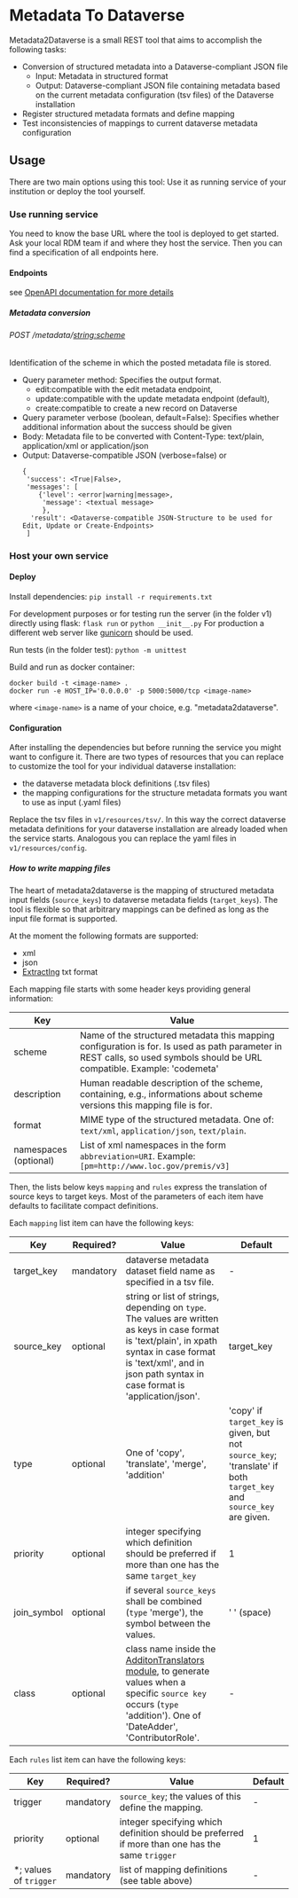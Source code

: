 # Metadata To Dataverse

Metadata2Dataverse is a small REST tool that aims to accomplish the following tasks:
- Conversion of structured metadata into a Dataverse-compliant JSON file
   - Input: Metadata in structured format
   - Output: Dataverse-compliant JSON file containing metadata based on the current metadata configuration (tsv files) of the Dataverse installation
- Register structured metadata formats and define mapping
- Test inconsistencies of mappings to current dataverse metadata configuration

## Usage
There are two main options using this tool: Use it as running service of your institution or deploy the tool yourself.

### Use running service

You need to know the base URL where the tool is deployed to get started. Ask your local RDM team if and where they host the service. 
Then you can find a specification of all endpoints here.

#### Endpoints
see [OpenAPI documentation for more details](https://izus-fokus.github.io/metadata2dataverse/)

##### Metadata conversion

###### POST /metadata/<string:scheme>
Identification of the scheme in which the posted metadata file is stored.
- Query parameter method: Specifies the output format. 
  - edit:compatible with the edit metadata endpoint, 
  - update:compatible with the update metadata endpoint (default), 
  - create:compatible to create a new record on Dataverse 
- Query parameter verbose (boolean, default=False): Specifies whether additional information about the success should be given
- Body: Metadata file to be converted with Content-Type: text/plain, application/xml or application/json
- Output: Dataverse-compatible JSON (verbose=false) or 
  ```
  {
   'success': <True|False>,
   'messages': [
      {'level': <error|warning|message>,
       'message': <textual message>
       },
    'result': <Dataverse-compatible JSON-Structure to be used for Edit, Update or Create-Endpoints>
   ]
  ```


### Host your own service

#### Deploy

Install dependencies: ```pip install -r requirements.txt```

For development purposes or for testing run the server (in the folder v1) directly using flask: ```flask run```  or ```python __init__.py```
For production a different web server like [gunicorn](https://flask.palletsprojects.com/en/2.0.x/deploying/wsgi-standalone/) should be used.

Run tests (in the folder test): ```python -m unittest ```

Build and run as docker container: 
```
docker build -t <image-name> .
docker run -e HOST_IP='0.0.0.0' -p 5000:5000/tcp <image-name> 
```
where ```<image-name>``` is a name of your choice, e.g. "metadata2dataverse".

#### Configuration

After installing the dependencies but before running the service you might want to configure it.
There are two types of resources that you can replace to customize the tool for your individual dataverse installation:
* the dataverse metadata block definitions (.tsv files)
* the mapping configurations for the structure metadata formats you want to use as input (.yaml files)

Replace the tsv files in ```v1/resources/tsv/```. In this way the correct dataverse metadata definitions for your dataverse installation are already loaded when the service starts.
Analogous you can replace the yaml files in ```v1/resources/config```.

##### How to write mapping files
The heart of metadata2dataverse is the mapping of structured metadata input fields (```source_keys```) to dataverse metadata fields (```target_keys```).
The tool is flexible so that arbitrary mappings can be defined as long as the input file format is supported.

At the moment the following formats are supported:
* xml
* json
* [ExtractIng](https://github.com/bjschembera/ExtractIng) txt format

Each mapping file starts with some header keys providing general information:

|Key | Value |
|----|-------|
|scheme| Name of the structured metadata this mapping configuration is for. Is used as path parameter in REST calls, so used symbols should be URL compatible. Example: 'codemeta' |
|description| Human readable description of the scheme, containing, e.g., informations about scheme versions this mapping file is for. |
|format| MIME type of the structured metadata. One of: ```text/xml```, ```application/json```, ```text/plain```. |
|namespaces (optional)| List of xml namespaces in the form ```abbreviation=URI```. Example: ```[pm=http://www.loc.gov/premis/v3]``` |

Then, the lists below keys ```mapping``` and ```rules``` express the translation of source keys to target keys. Most of the parameters of each item have defaults to facilitate compact definitions.

Each ```mapping``` list item can have the following keys:

|Key | Required? | Value | Default
|----|-------|-----------|---------|
|target_key | mandatory | dataverse metadata dataset field name as specified in a tsv file. | - |
|source_key | optional | string or list of strings, depending on ```type```. The values are written as keys in case format is 'text/plain', in xpath syntax in case format is 'text/xml', and in json path syntax in case format is 'application/json'. | target_key |
|type | optional | One of 'copy', 'translate', 'merge', 'addition' | 'copy' if ```target_key``` is given, but not ```source_key```; 'translate' if both ```target_key``` and ```source_key``` are given. |
|priority | optional | integer specifying which definition should be preferred if more than one has the same ```target_key``` | 1 |
|join_symbol | optional | if several ```source_keys``` shall be combined (```type``` 'merge'), the symbol between the values. | ' ' (space) |
|class | optional | class name inside the [AdditonTranslators module](/v1/models/AdditionTranslators.py), to generate values when a specific ```source key``` occurs (```type``` 'addition'). One of 'DateAdder', 'ContributorRole'. | - |

Each ```rules``` list item can have the following keys:

|Key | Required? | Value | Default
|----|-------|-----------|---------|
|trigger | mandatory | ```source_key```; the values of this define the mapping. | - |
|priority | optional | integer specifying which definition should be preferred if more than one has the same ```trigger``` | 1 |
| \*; values of ```trigger``` | mandatory | list of mapping definitions (see table above) | - |
